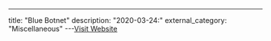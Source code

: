 ---
title: "Blue Botnet"
description: "2020-03-24:"
external_category: "Miscellaneous"
---[Visit Website](https://github.com/jstrosch/malware-samples/tree/master/binaries/bluebotnet/2020/March)

